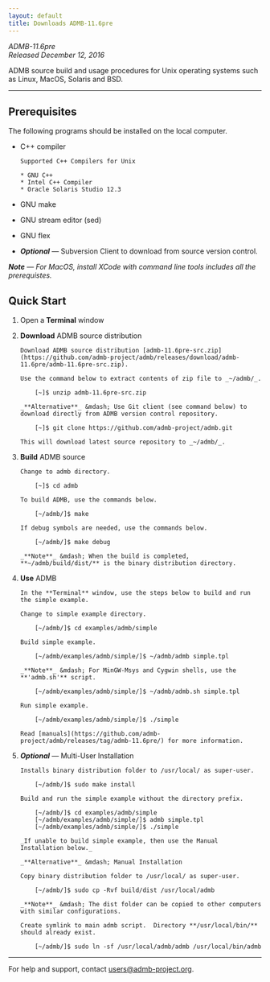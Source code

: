 ```yaml
---
layout: default
title: Downloads ADMB-11.6pre
---
```


*ADMB-11.6pre*  
*Released December 12, 2016*  

ADMB source build and usage procedures for Unix operating systems such as Linux, MacOS, Solaris and BSD.

---

Prerequisites
-------------

The following programs should be installed on the local computer.

* C++ compiler

      Supported C++ Compilers for Unix

      * GNU C++
      * Intel C++ Compiler
      * Oracle Solaris Studio 12.3     
    
    
* GNU make
* GNU stream editor (sed)
* GNU flex
* _**Optional**_ &mdash; Subversion Client to download from source version control.

_**Note** &mdash; For MacOS, install XCode with command line tools includes all the prerequistes._

Quick Start
-----------

1. Open a **Terminal** window

2. **Download** ADMB source distribution

       Download ADMB source distribution [admb-11.6pre-src.zip](https://github.com/admb-project/admb/releases/download/admb-11.6pre/admb-11.6pre-src.zip).

       Use the command below to extract contents of zip file to _~/admb/_. 

           [~]$ unzip admb-11.6pre-src.zip

       _**Alternative**_ &mdash; Use Git client (see command below) to download directly from ADMB version control repository.

           [~]$ git clone https://github.com/admb-project/admb.git

       This will download latest source repository to _~/admb/_.

3. **Build** ADMB source

       Change to admb directory.

           [~]$ cd admb

       To build ADMB, use the commands below.

           [~/admb/]$ make

       If debug symbols are needed, use the commands below.

           [~/admb/]$ make debug

       _**Note**_ &mdash; When the build is completed, **~/admb/build/dist/** is the binary distribution directory.

4. **Use** ADMB

       In the **Terminal** window, use the steps below to build and run the simple example.

       Change to simple example directory.       

           [~/admb/]$ cd examples/admb/simple

       Build simple example.

           [~/admb/examples/admb/simple/]$ ~/admb/admb simple.tpl

       _**Note**_ &mdash; For MinGW-Msys and Cygwin shells, use the **'admb.sh'** script.

           [~/admb/examples/admb/simple/]$ ~/admb/admb.sh simple.tpl

       Run simple example.

           [~/admb/examples/admb/simple/]$ ./simple

       Read [manuals](https://github.com/admb-project/admb/releases/tag/admb-11.6pre/) for more information.

5. _**Optional**_ &mdash; Multi-User Installation    

       Installs binary distribution folder to /usr/local/ as super-user.

           [~/admb/]$ sudo make install

       Build and run the simple example without the directory prefix.

           [~/admb/]$ cd examples/admb/simple
           [~/admb/examples/admb/simple/]$ admb simple.tpl
           [~/admb/examples/admb/simple/]$ ./simple

       _If unable to build simple example, then use the Manual Installation below._

       _**Alternative**_ &mdash; Manual Installation    

       Copy binary distribution folder to /usr/local/ as super-user.

           [~/admb/]$ sudo cp -Rvf build/dist /usr/local/admb

       _**Note**_ &mdash; The dist folder can be copied to other computers with similar configurations.

       Create symlink to main admb script.  Directory **/usr/local/bin/** should already exist.

           [~/admb/]$ sudo ln -sf /usr/local/admb/admb /usr/local/bin/admb

--------------------------------------------------------------------------------
For help and support, contact <users@admb-project.org>.
